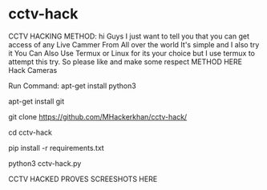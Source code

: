 # cctv-hack
CCTV HACKING METHOD: hi Guys I just want to tell you that you can get access of any Live Cammer From All over the world It's simple and I also try it You Can Also Use Termux or Linux for its your choice but I use termux to attempt this try. So please like and make some respect
METHOD HERE
Hack Cameras

Run Command:
apt-get install python3

apt-get install git

git clone https://github.com/MHackerkhan/cctv-hack/

cd cctv-hack

pip install -r requirements.txt

python3 cctv-hack.py




CCTV HACKED PROVES SCREESHOTS HERE
